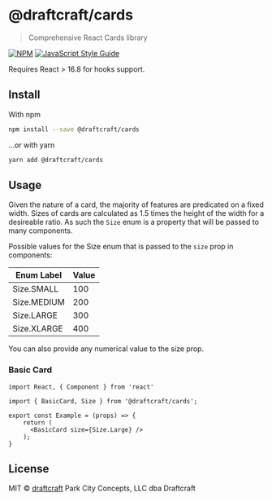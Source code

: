 # @draftcraft/cards

> Comprehensive React Cards library

[![NPM](https://img.shields.io/npm/v/@draftcraft/cards.svg)](https://www.npmjs.com/package/@draftcraft/cards) [![JavaScript Style Guide](https://img.shields.io/badge/code_style-standard-brightgreen.svg)](https://standardjs.com)

Requires React > 16.8 for hooks support.

## Install

With npm

```bash
npm install --save @draftcraft/cards
```

...or with yarn

```bash
yarn add @draftcraft/cards
```

## Usage

Given the nature of a card, the majority of features are predicated on a fixed width. Sizes of cards are calculated
as 1.5 times the height of the width for a desireable ratio. As such the `Size` enum is a property that will be passed
to many components.

Possible values for the Size enum that is passed to the `size` prop in components:

| Enum Label  | Value |
|-------------|-------|
| Size.SMALL  | 100   |
| Size.MEDIUM | 200   |
| Size.LARGE  | 300   |
| Size.XLARGE | 400   |

You can also provide any numerical value to the size prop.

### Basic Card

```tsx
import React, { Component } from 'react'

import { BasicCard, Size } from '@draftcraft/cards';

export const Example = (props) => {
    return (
      <BasicCard size={Size.Large} />
    );
}
```



## License

MIT © [draftcraft](https://github.com/draftcraft) Park City Concepts, LLC dba Draftcraft
